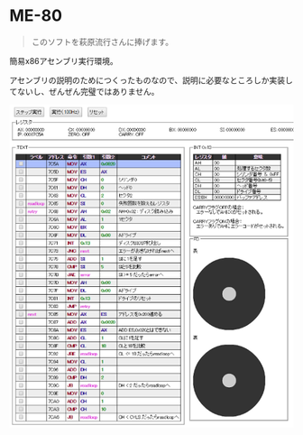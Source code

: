 ME-80
=========

> このソフトを萩原流行さんに捧げます。

簡易x86アセンブリ実行環境。

アセンブリの説明のためにつくったものなので、説明に必要なところしか実装してないし、ぜんぜん完璧ではありません。


![Screenshot](https://github.com/ivan111/ME-80/raw/master/thumbnail.png)

